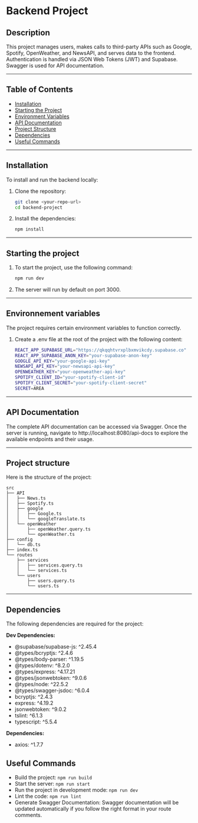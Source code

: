 # Backend Project

## Description

This project manages users, makes calls to third-party APIs such as Google, Spotify, OpenWeather, and NewsAPI, and serves data to the frontend. Authentication is handled via JSON Web Tokens (JWT) and Supabase. Swagger is used for API documentation.

---

## Table of Contents

-   [Installation](#installation)
-   [Starting the Project](#starting-the-project)
-   [Environment Variables](#environment-variables)
-   [API Documentation](#api-documentation)
-   [Project Structure](#project-structure)
-   [Dependencies](#dependencies)
-   [Useful Commands](#useful-commands)

---

## Installation

To install and run the backend locally:

1. Clone the repository:

    ```bash
    git clone <your-repo-url>
    cd backend-project
    ```

2. Install the dependencies:
    ```bash
    npm install
    ```

---

## Starting the project

1. To start the project, use the following command:
    ```bash
    npm run dev
    ```

2. The server will run by default on port 3000.

---

## Environnement variables

The project requires certain environment variables to function correctly. 

1. Create a .env file at the root of the project with the following content:

    ```bash
    REACT_APP_SUPABASE_URL="https://qkqqhtvrxplbxmvikcdy.supabase.co"
    REACT_APP_SUPABASE_ANON_KEY="your-supabase-anon-key"
    GOOGLE_API_KEY="your-google-api-key"
    NEWSAPI_API_KEY="your-newsapi-api-key"
    OPENWEATHER_KEY="your-openweather-api-key"
    SPOTIFY_CLIENT_ID="your-spotify-client-id"
    SPOTIFY_CLIENT_SECRET="your-spotify-client-secret"
    SECRET=AREA
    ```

---

## API Documentation

The complete API documentation can be accessed via Swagger. Once the server is running, navigate to http://localhost:8080/api-docs to explore the available endpoints and their usage.

---

## Project structure

Here is the structure of the project:

    src
    ├── API
    │   ├── News.ts
    │   ├── Spotify.ts
    │   ├── google
    │   │   ├── Google.ts
    │   │   └── googleTranslate.ts
    │   └── openWeather
    │       ├── openWeather.query.ts
    │       └── openWeather.ts
    ├── config
    │   └── db.ts
    ├── index.ts
    └── routes
        ├── services
        │   ├── services.query.ts
        │   └── services.ts
        └── users
            ├── users.query.ts
            └── users.ts

---

## Dependencies

The following dependencies are required for the project:

**Dev Dependencies:**

-   @supabase/supabase-js: ^2.45.4
-   @types/bcryptjs: ^2.4.6
-   @types/body-parser: ^1.19.5
-   @types/dotenv: ^8.2.0
-   @types/express: ^4.17.21
-   @types/jsonwebtoken: ^9.0.6
-   @types/node: ^22.5.2
-   @types/swagger-jsdoc: ^6.0.4
-   bcryptjs: ^2.4.3
-   express: ^4.19.2
-   jsonwebtoken: ^9.0.2
-   tslint: ^6.1.3
-   typescript: ^5.5.4

**Dependencies:**

-   axios: ^1.7.7

## Useful Commands

-   Build the project: `npm run build`
-   Start the server: `npm run start`
-   Run the project in development mode: `npm run dev`
-   Lint the code: `npm run lint`
-   Generate Swagger Documentation: Swagger documentation will be updated automatically if you follow the right format in your route comments.
